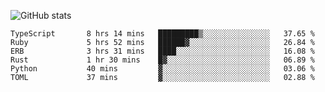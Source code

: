 ![GitHub stats](https://github-readme-stats.vercel.app/api?username=ksk001100&show_icons=true&theme=tokyonight)

<!--START_SECTION:waka-->

```text
TypeScript       8 hrs 14 mins   █████████▒░░░░░░░░░░░░░░░   37.65 %
Ruby             5 hrs 52 mins   ██████▓░░░░░░░░░░░░░░░░░░   26.84 %
ERB              3 hrs 31 mins   ████░░░░░░░░░░░░░░░░░░░░░   16.08 %
Rust             1 hr 30 mins    █▓░░░░░░░░░░░░░░░░░░░░░░░   06.89 %
Python           40 mins         ▓░░░░░░░░░░░░░░░░░░░░░░░░   03.06 %
TOML             37 mins         ▓░░░░░░░░░░░░░░░░░░░░░░░░   02.88 %
```

<!--END_SECTION:waka-->
